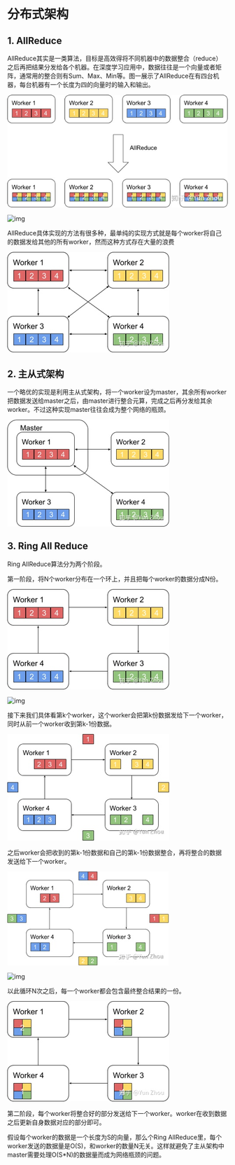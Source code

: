 # 分布式架构

## 1. AllReduce

AllReduce其实是一类算法，目标是高效得将不同机器中的数据整合（reduce）之后再把结果分发给各个机器。在深度学习应用中，数据往往是一个向量或者矩阵，通常用的整合则有Sum、Max、Min等。图一展示了AllReduce在有四台机器，每台机器有一个长度为四的向量时的输入和输出。

![img](assets/v2-df5c04e8babf33f47cb5ad3803509197_720w.webp)



![img](https://pic3.zhimg.com/80/v2-772fe2fa6d7fbf971b2e3962e72250f2_720w.webp)

AllReduce具体实现的方法有很多种，最单纯的实现方式就是每个worker将自己的数据发给其他的所有worker，然而这种方式存在大量的浪费

![img](assets/v2-91214db72f20bf7022abd07752eeb880_720w.webp)



## 2. 主从式架构

一个略优的实现是利用主从式架构，将一个worker设为master，其余所有worker把数据发送给master之后，由master进行整合元算，完成之后再分发给其余worker。不过这种实现master往往会成为整个网络的瓶颈。

![img](assets/v2-03cab8a0d902f0cdff9481c282f3d2c1_720w.webp)

## 3. Ring All Reduce

Ring AllReduce算法分为两个阶段。

第一阶段，将N个worker分布在一个环上，并且把每个worker的数据分成N份。

![img](assets/v2-14aa773a5d2979ba877151e7d39a8f9a_720w.webp)

![img](https://pic3.zhimg.com/80/v2-0128c88e767020f310ef3c7c64b560b6_720w.webp)

接下来我们具体看第k个worker，这个worker会把第k份数据发给下一个worker，同时从前一个worker收到第k-1份数据。

![img](assets/v2-77083ac124232837a4ea04f2d56540a5_720w.webp)

之后worker会把收到的第k-1份数据和自己的第k-1份数据整合，再将整合的数据发送给下一个worker。

![img](assets/v2-3f2b14d33f36d632aaf942dbae6c42e2_720w.webp)

![img](https://pic4.zhimg.com/80/v2-a73d92550a771c7050f6d698ca4a0dff_720w.webp)

以此循环N次之后，每一个worker都会包含最终整合结果的一份。

![img](assets/v2-a2b420d41e98170599b2812910b76979_720w.webp)

第二阶段，每个worker将整合好的部分发送给下一个worker。worker在收到数据之后更新自身数据对应的部分即可。

假设每个worker的数据是一个长度为S的向量，那么个Ring AllReduce里，每个worker发送的数据量是O(S)，和worker的数量N无关。这样就避免了主从架构中master需要处理O(S*N)的数据量而成为网络瓶颈的问题。